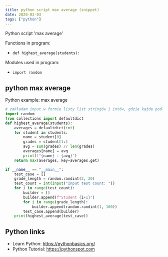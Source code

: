 ```yaml
---
title: python script max average (snippet)
date: 2020-03-03
tags: ["python"]
---
```

Python script 'max average'

Functions in program: 
* `def highest_average(students):`

Modules used in program: 
* `import random`

## python max average

Python example: max average

```python
# zakładam input w formie listy list stringów i intów, gdzie każda podlista to ["imię", ocena, ocena, ocena, ocena]
import random
from collections import defaultdict
def highest_average(students):
    averages = defaultdict(int)
    for student in students:
        name = student[0]
        grades = student[1:]
        avg = sum(grades) // len(grades)
        averages[name] = avg
        print(f"{name} : {avg}")
    return max(averages, key=averages.get)

if __name__ == "__main__":
    test_case = []
    grade_length = random.randint(2, 20)
    test_count = int(input("Input test count: "))
    for i in range(test_count):
        builder = []
        builder.append(f"Student {i+1}")
        for i in range(grade_length):
            builder.append(random.randint(1, 100))
        test_case.append(builder)
    print(highest_average(test_case))


```

## Python links

- Learn Python: https://pythonbasics.org/
- Python Tutorial: https://pythonspot.com
